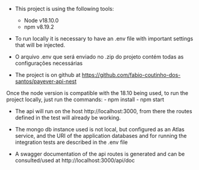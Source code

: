 - This project is using the following tools:
    - Node v18.10.0
    - npm v8.19.2

- To run locally it is necessary to have an .env file with important settings that will be injected.

- O arquivo .env que será enviado no .zip do projeto contém todas as configurações necessárias

 - The project is on github at https://github.com/fabio-coutinho-dos-santos/payever-api-nest
 
 Once the node version is compatible with the 18.10 being used, to run the project locally, just run the commands:
    - npm install
    - npm start

 - The api will run on the host http://localhost:3000, from there the routes defined in the test will already be working.

 - The mongo db instance used is not local, but configured as an Atlas service, and the URI of the application databases and for running the integration tests are described in the .env file
 
 - A swagger documentation of the api routes is generated and can be consulted/used at http://localhost:3000/api/doc